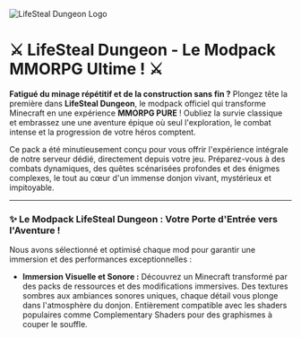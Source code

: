 ![LifeSteal Dungeon Logo](https://i.ibb.co/SXHP0QXS/Life-Steal-MMORPG.png)

# ⚔️ LifeSteal Dungeon - Le Modpack MMORPG Ultime ! ⚔️

**Fatigué du minage répétitif et de la construction sans fin ?** Plongez tête la première dans **LifeSteal Dungeon**, le modpack officiel qui transforme Minecraft en une expérience **MMORPG PURE** ! Oubliez la survie classique et embrassez une une aventure épique où seul l'exploration, le combat intense et la progression de votre héros comptent.

Ce pack a été minutieusement conçu pour vous offrir l'expérience intégrale de notre serveur dédié, directement depuis votre jeu. Préparez-vous à des combats dynamiques, des quêtes scénarisées profondes et des énigmes complexes, le tout au cœur d'un immense donjon vivant, mystérieux et impitoyable.

---

### ✨ **Le Modpack LifeSteal Dungeon : Votre Porte d'Entrée vers l'Aventure !**

Nous avons sélectionné et optimisé chaque mod pour garantir une immersion et des performances exceptionnelles :

* **Immersion Visuelle et Sonore :** Découvrez un Minecraft transformé par des packs de ressources et des modifications immersives. Des textures sombres aux ambiances sonores uniques, chaque détail vous plonge dans l'atmosphère du donjon. Entièrement compatible avec les shaders populaires comme Complementary Shaders pour des graphismes à couper le souffle.
